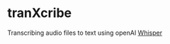 # tranXcribe

Transcribing audio files to text using openAI [Whisper](https://openai.com/research/whisper)
